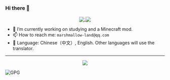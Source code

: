 ### Hi there 👋

<div align="center">
<a href="https://github.com/marshmallowlands/marshmallowlands">
  <img align="center" src="https://github-readme-stats.vercel.app/api?username=marshmallowlands&show_icons=true&theme=radical" />
</a>
<a href="https://github.com/marshmallowlands/marshmallowlands">
  <img align="center" src="https://github-readme-stats.vercel.app/api/top-langs/?username=marshmallowlands&hide=javascript,html,css,shell" />
</a>
</div>
  
- 🔭 I’m currently working on studying and a Minecraft mod.
- 📫 How to reach me: `marshmallow-land@qq.com`
- 🧭 Language: Chinese（中文）, English. Other languages will use the translator.
---

<div align="center">
  <a href="https://github.com/marshmallowlands/marshmallowlands">
    <img align="center" src="https://github-widgetbox.vercel.app/api/skills?languages=js,ts,kotlin,go,html,markdown,yaml&tools=git,docker,redis,postgres&software=linux,windows,vscode&theme=carbon">
  </a>
</div>


![GPG](https://img.shields.io/badge/-0x38820F4C51AF4A5F-blueviolet?style=for-the-badge&logo=GNU%20Privacy%20Guard)

